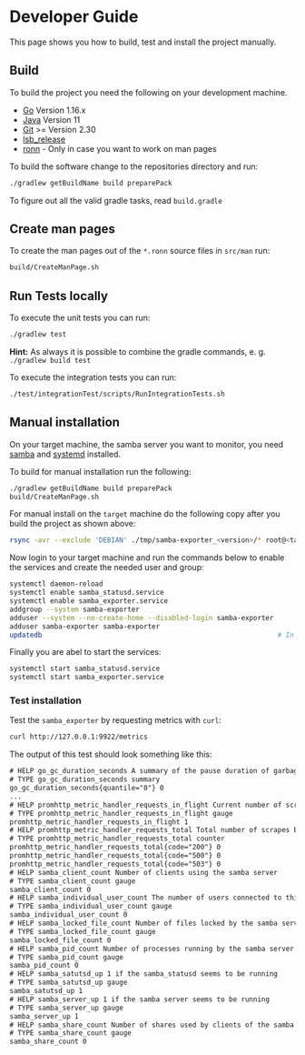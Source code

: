 # Developer Guide

This page shows you how to build, test and install the project manually.

## Build

To build the project you need the following on your development machine.

- [Go](https://golang.org/) Version 1.16.x
- [Java](https://java.com/) Version 11
- [Git](https://git-scm.com/) >= Version 2.30
- [lsb_release](https://refspecs.linuxfoundation.org/LSB_3.0.0/LSB-PDA/LSB-PDA/lsbrelease.html)
- [ronn](https://github.com/rtomayko/ronn) - Only in case you want to work on man pages

To build the software change to the repositories directory and run:

```sh
./gradlew getBuildName build preparePack
```

To figure out all the valid gradle tasks, read `build.gradle`

## Create man pages

To create the man pages out of the `*.ronn` source files in `src/man` run:

```sh
build/CreateManPage.sh 
```

## Run Tests locally

To execute the unit tests you can run:

```sh
./gradlew test
```

**Hint:** As always it is possible to combine the gradle commands, e. g. `./gradlew build test`

To execute the integration tests you can run:

```sh
./test/integrationTest/scripts/RunIntegrationTests.sh
```

## Manual installation

On your target machine, the samba server you want to monitor, you need [samba](https://www.samba.org/) and [systemd](https://www.freedesktop.org/wiki/Software/systemd/) installed.

To build for manual installation run the following:

```sh
./gradlew getBuildName build preparePack
build/CreateManPage.sh 
```

For manual install on the `target` machine do the following copy after you build the project as shown above:

```sh
rsync -avr --exclude 'DEBIAN' ./tmp/samba-exporter_<version>/* root@<target>:/  
```

Now login to your target machine and run the commands below to enable the services and create the needed user and group:

```sh
systemctl daemon-reload
systemctl enable samba_statusd.service
systemctl enable samba_exporter.service
addgroup --system samba-exporter
adduser --system --no-create-home --disabled-login samba-exporter
adduser samba-exporter samba-exporter
updatedb                                                          # In case you created and copied the man pages as well
```

Finally you are abel to start the services:

```sh
systemctl start samba_statusd.service
systemctl start samba_exporter.service
```

### Test installation

Test the `samba_exporter` by requesting metrics with `curl`:

```sh
curl http://127.0.0.1:9922/metrics 
```

The output of this test should look something like this:

```txt
# HELP go_gc_duration_seconds A summary of the pause duration of garbage collection cycles.
# TYPE go_gc_duration_seconds summary
go_gc_duration_seconds{quantile="0"} 0
...
# HELP promhttp_metric_handler_requests_in_flight Current number of scrapes being served.
# TYPE promhttp_metric_handler_requests_in_flight gauge
promhttp_metric_handler_requests_in_flight 1
# HELP promhttp_metric_handler_requests_total Total number of scrapes by HTTP status code.
# TYPE promhttp_metric_handler_requests_total counter
promhttp_metric_handler_requests_total{code="200"} 0
promhttp_metric_handler_requests_total{code="500"} 0
promhttp_metric_handler_requests_total{code="503"} 0
# HELP samba_client_count Number of clients using the samba server
# TYPE samba_client_count gauge
samba_client_count 0
# HELP samba_individual_user_count The number of users connected to this samba server
# TYPE samba_individual_user_count gauge
samba_individual_user_count 0
# HELP samba_locked_file_count Number of files locked by the samba server
# TYPE samba_locked_file_count gauge
samba_locked_file_count 0
# HELP samba_pid_count Number of processes running by the samba server
# TYPE samba_pid_count gauge
samba_pid_count 0
# HELP samba_satutsd_up 1 if the samba_statusd seems to be running
# TYPE samba_satutsd_up gauge
samba_satutsd_up 1
# HELP samba_server_up 1 if the samba server seems to be running
# TYPE samba_server_up gauge
samba_server_up 1
# HELP samba_share_count Number of shares used by clients of the samba server
# TYPE samba_share_count gauge
samba_share_count 0
```
